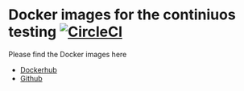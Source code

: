 # Docker images for the continiuos testing [![CircleCI](https://circleci.com/gh/PeriHPX/buildInfrastructure.svg?style=svg)](https://circleci.com/gh/perihpx/buildInfrastructure)

Please find the Docker images here

* [Dockerhub](https://hub.docker.com/repository/docker/perihpx/perihpx)
* [Github](https://github.com/PeriHPX/buildInfrastructure/packages/778369)
